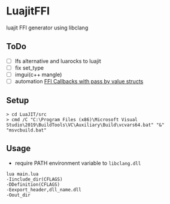 # LuajitFFI
luajit FFI generator using libclang

## ToDo

* [ ] lfs alternative and luarocks to luajit
* [ ] fix set_type
* [ ] imgui(c++ mangle)
* [ ] automation [FFI Callbacks with pass by value structs](http://wiki.luajit.org/FFI-Callbacks-with-pass-by-value-structs)

## Setup

```
> cd LuaJIT/src
> cmd /C "C:\Program Files (x86)\Microsoft Visual Studio\2019\BuildTools\VC\Auxiliary\Build\vcvars64.bat" "&" "msvcbuild.bat"
```
## Usage

* require PATH environment variable to `libclang.dll`

```
lua main.lua
-Iinclude_dir(CFLAGS)
-DDefinition(CFLAGS)
-Eexport_header,dll_name.dll
-Oout_dir
```
